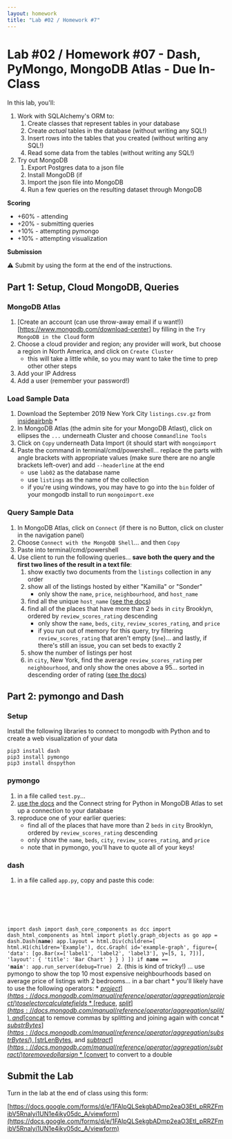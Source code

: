 ```yaml
---
layout: homework
title: "Lab #02 / Homework #7"
---
```

<style>
.hl {
	background-color: yellow;
}
img {
    border: 1px solid #000;
}

.warning {
    background-color: yellow;
    color: #aa1122;
    font-weight: bold;
}

.hidden {
    display: none;
}

.hintButton {
    color: #7788ff;
    cursor: pointer;
}

.background {
	background-color: #eeffee;
}
</style>
<script>
document.addEventListener('DOMContentLoaded', hideHints);

function hideHints(evt) {
    document.querySelectorAll('.hint').forEach((ele, i) => {
        const div = document.createElement('div');
		const label = ele.getAttribute('data-name');
        div.id = 'hint' + i + 'Button';
        ele.id = 'hint' + i;
        ele.classList.add('hidden');
        div.addEventListener('click', onClick);
        div.textContent = `Show ${label}`;
        div.className = 'hintButton';
        ele.parentNode.insertBefore(div, ele);
    });

}

function onClick(evt) {
    const hintId = this.id.replace('Button', '');
    const hint = document.getElementById(hintId);
    hint.classList.toggle('hidden');
	const label = hint.getAttribute('data-name');
    this.textContent = this.textContent === `Show ${label}` ? `Hide ${label}` : `Show ${label}`;
}
</script>

# Lab #02 / Homework #07 - Dash, PyMongo, MongoDB Atlas - Due In-Class



In this lab, you'll:

1. Work with SQLAlchemy's ORM to:
	1. Create classes that represent tables in your database
	2. Create _actual_ tables in the database (without writing any SQL!)
	3. Insert rows into the tables that you created (without writing any SQL!)
	4. Read some data from the tables (without writing any SQL!)
2. Try out MongoDB
	1. Export Postgres data to a json file
	2. Install MongoDB (if 
	3. Import the json file into MongoDB
	4. Run a few queries on the resulting dataset through MongoDB

__Scoring__

* +60% - attending
* +20% - submitting queries
* +10% - attempting pymongo
* +10% - attempting visualization

__Submission__

⚠️ Submit by using the form at the end of the instructions.

## Part 1: Setup, Cloud MongoDB, Queries

### MongoDB Atlas

1. [Create an account (can use throw-away email if u want!))[https://www.mongodb.com/download-center] by filling in the `Try MongoDB in the Cloud` form
2. Choose a cloud provider and region; any provider will work, but choose a region in North America, and click on `Create Cluster`
	* this will take a little while, so you may want to take the time to prep other other steps
3. Add your IP Address
4. Add a user (remember your password!)

### Load Sample Data

1. Download the September 2019 New York City `listings.csv.gz` from [insideairbnb](http://insideairbnb.com/get-the-data.html)
	*
2. In MongoDB Atlas (the admin site for your MongoDB Atlast), click on ellipses the `...` underneath Cluster and choose `Commandline Tools`
3. Click on `Copy` underneath Data Import (it should start with `mongoimport`
4. Paste the command in terminal/cmd/powershell... replace the parts with angle brackets with appropriate values (make sure there are no angle brackets left-over) and add `--headerline` at the end
	* use `lab02` as the database name
	* use `listings` as the name of the collection
	* if you're using windows, you may have to go into the `bin` folder of your mongodb install to run `mongoimport.exe`

### Query Sample Data

1. In MongoDB Atlas, click on `Connect` (if there is no Button, click on cluster in the navigation panel)
2. Choose `Connect with the MongoDB Shell`... and then `Copy`
3. Paste into terminal/cmd/powershell
4. Use client to run the following queries... __save both the query and the first two lines of the result in a text file__:
	1. show exactly two documents from the `listings` collection in any order
	2. show all of the listings hosted by either "Kamilla" or "Sonder"
		* only show the `name`, `price`, `neighbourhood`, and `host_name`
	3. find all the unique `host_name` ([see the docs](https://docs.mongodb.com/manual/reference/method/db.collection.distinct/))
	4. find all of the places that have more than 2 `beds` in `city` Brooklyn, ordered by `review_scores_rating` descending
		* only show the `name`, `beds`, `city`, `review_scores_rating`, and `price`
		* if you run out of memory for this query, try filtering `review_scores_rating` that aren't empty (`$ne`)... and lastly, if there's still an issue, you can set beds to exactly 2
	5. show the number of listings per host
	6. in `city`, New York, find the average `review_scores_rating` per `neighbourhood`, and only show the ones above a 95... sorted in descending order of rating ([see the docs](https://docs.mongodb.com/manual/reference/operator/aggregation/sort/))

## Part 2: pymongo and Dash

### Setup

Install the following libraries to connect to mongodb with Python and to create a web visualization of your data

```
pip3 install dash
pip3 install pymongo
pip3 install dnspython
```

### pymongo

1. in a file called `test.py`...
2. [use the docs](https://api.mongodb.com/python/current/tutorial.html) and the Connect string for Python in MongoDB Atlas to set up a connection to your database
3. reproduce one of your earlier queries:
	* find all of the places that have more than 2 `beds` in `city` Brooklyn, ordered by `review_scores_rating` descending
	* only show the `name`, `beds`, `city`, `review_scores_rating`, and `price`
	* note that in pymongo, you'll have to quote all of your keys!

### dash

1. in a file called `app.py`, copy and paste this code:
	<pre><code data-trim contenteditable>
import dash
import dash_core_components as dcc
import dash_html_components as html
import plotly.graph_objects as go
app = dash.Dash(__name__)
app.layout = html.Div(children=[
    html.H1(children='Example'),
    dcc.Graph(
        id='example-graph',
        figure={
            'data': [go.Bar(x=['label1', 'label2', 'label3'], y=[5, 1, 7])],
            'layout': {
                'title': 'Bar Chart'
                }
            }
        )
    ])
if __name__ == '__main__':
    app.run_server(debug=True)
</code></pre>
2. (this is kind of tricky!) ... use pymongo to show the top 10 most expensive neighbourhoods based on average price of listings with 2 bedrooms... in a bar chart
	* you'll likely have to use the following operators:
		* [$project](https://docs.mongodb.com/manual/reference/operator/aggregation/project/) to select or calculate fields
		* [$reduce](https://docs.mongodb.com/manual/reference/operator/aggregation/reduce/), [$split](https://docs.mongodb.com/manual/reference/operator/aggregation/split/), and [$concat](https://docs.mongodb.com/manual/reference/operator/aggregation/concat/) to remove commas by splitting and joining again with concat
		* [$substrBytes](https://docs.mongodb.com/manual/reference/operator/aggregation/substrBytes/), [$strLenBytes](https://docs.mongodb.com/manual/reference/operator/aggregation/strLenBytes/), and [$subtract](https://docs.mongodb.com/manual/reference/operator/aggregation/subtract/) to remove dollar sign
		* [$convert](https://docs.mongodb.com/manual/reference/operator/aggregation/convert/) to convert to a double

## Submit the Lab

Turn in the lab at the end of class using this form:

[https://docs.google.com/forms/d/e/1FAIpQLSekgbADmp2eaO3EtI_pRRZFmibV5Rnalyi1UN1e4iky05dc_A/viewform](https://docs.google.com/forms/d/e/1FAIpQLSekgbADmp2eaO3EtI_pRRZFmibV5Rnalyi1UN1e4iky05dc_A/viewform)
